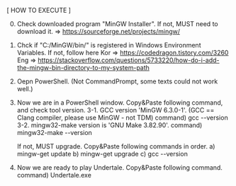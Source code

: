 

[ HOW TO EXECUTE ]


0. Check downloaded program "MinGW Installer".
    If not, MUST need to download it. => https://sourceforge.net/projects/mingw/





1. Chck if "C:/MinGW/bin/" is registered in Windows Environment Variables.
    If not, follow here
        Kor => https://codedragon.tistory.com/3260
        Eng => https://stackoverflow.com/questions/5733220/how-do-i-add-the-mingw-bin-directory-to-my-system-path





2. Oepn PowerShell. (Not CommandPrompt, some texts could not work well.)





3. Now we are in a PowerShell window. 
   Copy&Paste following command, and check tool version.
        3-1. GCC version 'MinGW 6.3.0-1'.     (GCC == Clang compiler, please use MinGW - not TDM)
            command) gcc --version 
        3-2. mingw32-make version is 'GNU Make 3.82.90'.
            command) mingw32-make --version

    If not, MUST upgrade. Copy&Paste following commands in order.
        a) mingw-get update 
        b) mingw-get upgrade 
        c) gcc --version 





4. Now we are ready to play Undertale.
   Copy&Paste following command.
        command) Undertale.exe